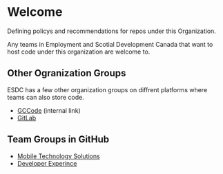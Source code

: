 # Welcome
Defining policys and recommendations for repos under this Organization.

Any teams in Employment and Scotial Development Canada that want to host code under this organization are welcome to.

## Other Ogranization Groups
ESDC has a few other organization groups on diffrent platforms where teams can also store code.

* [GCCode](https://gccode.ssc-spc.gc.ca/iitb-dgiit) (internal link)
* [GitLab](https://gitlab.com/esdc-iitb)

## Team Groups in GitHub

* [Mobile Technology Solutions](https://github.com/MTS-STM)
* [Developer Experince](https://github.com/esdc-devx)
